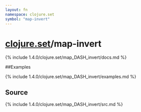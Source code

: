 ```yaml
---
layout: fn
namespace: clojure.set
symbol: "map-invert"
---
```


# [clojure.set](../)/map-invert

{% include 1.4.0/clojure.set/map_DASH_invert/docs.md %}

##Examples

{% include 1.4.0/clojure.set/map_DASH_invert/examples.md %}
## Source
{% include 1.4.0/clojure.set/map_DASH_invert/src.md %}

